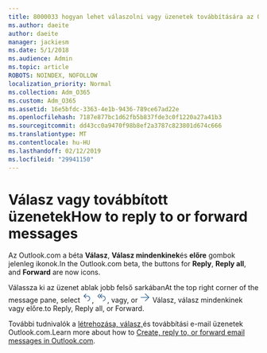 ```yaml
---
title: 8000033 hogyan lehet válaszolni vagy üzenetek továbbítására az Outlook.com béta
ms.author: daeite
author: daeite
manager: jackiesm
ms.date: 5/1/2018
ms.audience: Admin
ms.topic: article
ROBOTS: NOINDEX, NOFOLLOW
localization_priority: Normal
ms.collection: Adm_O365
ms.custom: Adm_O365
ms.assetid: 16e5bfdc-3363-4e1b-9436-789ce67ad22e
ms.openlocfilehash: 7187e877bc1d62fb5b837fde3c0f1220a27a41b3
ms.sourcegitcommit: dd43cc0a9470f98b8ef2a3787c823801d674c666
ms.translationtype: MT
ms.contentlocale: hu-HU
ms.lasthandoff: 02/12/2019
ms.locfileid: "29941150"
---
```

# <a name="how-to-reply-to-or-forward-messages"></a><span data-ttu-id="4a974-102">Válasz vagy továbbított üzenetek</span><span class="sxs-lookup"><span data-stu-id="4a974-102">How to reply to or forward messages</span></span>

<span data-ttu-id="4a974-103">Az Outlook.com a béta **Válasz**, **Válasz mindenkinek**és **előre** gombok jelenleg ikonok.</span><span class="sxs-lookup"><span data-stu-id="4a974-103">In the Outlook.com beta, the buttons for **Reply**, **Reply all**, and **Forward** are now icons.</span></span> 
  
<span data-ttu-id="4a974-104">Válassza ki az üzenet ablak jobb felső sarkában</span><span class="sxs-lookup"><span data-stu-id="4a974-104">At the top right corner of the message pane, select</span></span> ![Válasz](media/08ad5200-369a-4a2f-bef5-ebdcbef5545f.png)<span data-ttu-id="4a974-106">,</span><span class="sxs-lookup"><span data-stu-id="4a974-106"></span></span> ![Válasz mindenkinek](media/be5f41a1-dbea-471f-ba5d-7be4256922d2.png)<span data-ttu-id="4a974-108">, vagy</span><span class="sxs-lookup"><span data-stu-id="4a974-108">, or</span></span> ![Továbbítás](media/29fd06ec-1642-40d1-8faa-ec437ef156fc.png) <span data-ttu-id="4a974-110">Válasz, válasz mindenkinek vagy előre.</span><span class="sxs-lookup"><span data-stu-id="4a974-110">to Reply, Reply all, or Forward.</span></span> 
  
<span data-ttu-id="4a974-111">További tudnivalók a [létrehozása, válasz,](https://go.microsoft.com/fwlink/p/?linkid=873141)és továbbítási e-mail üzenetek Outlook.com.</span><span class="sxs-lookup"><span data-stu-id="4a974-111">Learn more about how to [Create, reply to, or forward email messages in Outlook.com](https://go.microsoft.com/fwlink/p/?linkid=873141).</span></span>
  

